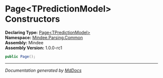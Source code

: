 ﻿<!--  
  <auto-generated>   
    The contents of this file were generated by a tool.  
    Changes to this file may be list if the file is regenerated  
  </auto-generated>   
-->

# Page\<TPredictionModel\> Constructors

**Declaring Type:** [Page\<TPredictionModel\>](../index.md)  
**Namespace:** [Mindee.Parsing.Common](../../index.md)  
**Assembly:** Mindee  
**Assembly Version:** 1.0.0\-rc1

```csharp
public Page();
```
___

*Documentation generated by [MdDocs](https://github.com/ap0llo/mddocs)*
